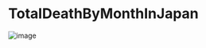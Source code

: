 # TotalDeathByMonthInJapan

![image](https://user-images.githubusercontent.com/45791964/138712213-e65575ad-b2bc-415a-912b-bb62b5757bed.png)
